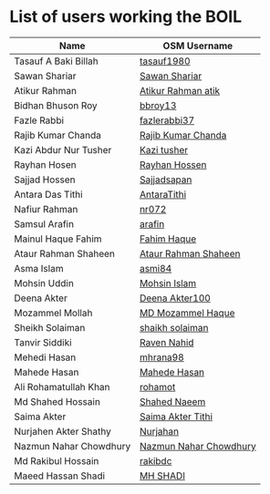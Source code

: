 # List of users working the BOIL


| Name                   | OSM Username                                                                            |
|------------------------|-----------------------------------------------------------------------------------------|
| Tasauf A Baki Billah   | [tasauf1980](https://www.openstreetmap.org/user/tasauf1980)                             |
| Sawan Shariar          | [Sawan Shariar](https://www.openstreetmap.org/user/Sawan%20Shariar)                     |
| Atikur Rahman          | [Atikur Rahman atik](https://www.openstreetmap.org/user/Atikur%20Rahman%20atik)         |
| Bidhan Bhuson Roy      | [bbroy13](https://www.openstreetmap.org/user/bbroy13)                                   |
| Fazle Rabbi            | [fazlerabbi37](https://www.openstreetmap.org/user/fazlerabbi37)                         |
| Rajib Kumar Chanda     | [Rajib Kumar Chanda](https://www.openstreetmap.org/user/Rajib%20Kumar%20Chanda)         |
| Kazi Abdur Nur Tusher  | [Kazi tusher](https://www.openstreetmap.org/user/Kazi%20tusher)                         |
| Rayhan Hosen           | [Rayhan Hossen](https://www.openstreetmap.org/user/Rayhan%20Hossen)                     |
| Sajjad Hossen          | [Sajjadsapan](https://www.openstreetmap.org/user/Sajjadsapan)                           |
| Antara Das Tithi       | [AntaraTithi](https://www.openstreetmap.org/user/AntaraTithi)                           |
| Nafiur Rahman          | [nr072](https://www.openstreetmap.org/user/nr072)                                       |
| Samsul Arafin          | [arafin](https://www.openstreetmap.org/user/arafin)                                     |
| Mainul Haque Fahim     | [Fahim Haque](https://www.openstreetmap.org/user/Fahim%20Haque)                         |
| Ataur Rahman Shaheen   | [Ataur Rahman Shaheen](https://www.openstreetmap.org/user/Ataur%20Rahman%20Shaheen)     |
| Asma Islam             | [asmi84](https://www.openstreetmap.org/user/asmi84)                                     |
| Mohsin Uddin           | [Mohsin Islam](https://www.openstreetmap.org/user/Mohsin%20Islam)                       |
| Deena Akter            | [Deena Akter100](https://www.openstreetmap.org/user/Deena%20Akter100)                   |
| Mozammel Mollah        | [MD Mozammel Haque](https://www.openstreetmap.org/user/MD%20Mozammel%20Haque)           |
| Sheikh Solaiman        | [shaikh solaiman](https://www.openstreetmap.org/user/shaikh%20solaiman)                 |
| Tanvir Siddiki         | [Raven Nahid](https://www.openstreetmap.org/user/Raven%20Nahid)                         |
| Mehedi Hasan           | [mhrana98](https://www.openstreetmap.org/user/mhrana98)                                 |
| Mahede Hasan           | [Mahede Hasan](https://www.openstreetmap.org/user/Mahede%20Hasan)                       |
| Ali Rohamatullah Khan  | [rohamot](https://www.openstreetmap.org/user/rohamot)                                   |
| Md Shahed Hossain      | [Shahed Naeem](https://www.openstreetmap.org/user/Shahed%20Naeem)                       |
| Saima Akter            | [Saima Akter Tithi](https://www.openstreetmap.org/user/Saima%20Akter%20Tithi)           |
| Nurjahen Akter Shathy  | [Nurjahan](https://www.openstreetmap.org/user/Nurjahan)                                 |
| Nazmun Nahar Chowdhury | [Nazmun Nahar Chowdhury](https://www.openstreetmap.org/user/Nazmun%20Nahar%20Chowdhury) |
| Md Rakibul Hossain     | [rakibdc](https://www.openstreetmap.org/user/rakibdc)                                   |
| Maeed Hassan Shadi     | [MH SHADI](https://www.openstreetmap.org/user/MH%20SHADI)                               |
